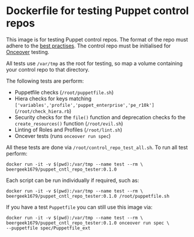 # Dockerfile for testing Puppet control repos
This image is for testing Puppet control repos. The format of the repo must adhere to the [best practises](https://github.com/puppetlabs/best-practices/blob/master/control-repo-contents.md). The control repo must be initialised for [Onceover](https://github.com/dylanratcliffe/onceover) testing.

All tests use `/var/tmp` as the root for testing, so map a volume containing your control repo to that directory.

The following tests are perform:

* Puppetfile checks (`/root/puppetfile.sh`)
* Hiera checks for keys matching `['variables','profile','puppet_enterprise','pe_r10k']` (`/root/check_hiera.rb`)
* Security checks for the `file()` function and deprecation checks fo the `create_resources()` function (`/root/evil.sh`)
* Linting of Roles and Profiles (`/root/lint.sh`)
* Oncever tests (runs `onceover run spec`)

All these tests are done via `/root/control_repo_test_all.sh`. To run all test perform:

```
docker run -it -v $(pwd):/var/tmp --name test --rm \ 
beergeek1679/puppet_cntl_repo_tester:0.1.0
```

Each script can be run individually if required, such as:

```
docker run -it -v $(pwd):/var/tmp --name test --rm \
beergeek1679/puppet_cntl_repo_tester:0.1.0 /root/puppetfile.sh
```

If you have a test `Puppetfile` you can still use this image via:

```
docker run -it -v $(pwd):/var/tmp --name test --rm \
beergeek1679/puppet_cntl_repo_tester:0.1.0 onceover run spec \
--puppetfile spec/Puppetfile_ext
```

